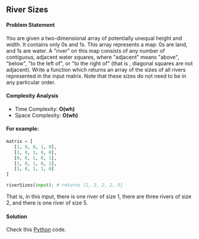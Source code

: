 ## River Sizes

#### Problem Statement


You are given a two-dimensional array of potentially unequal height and
width. It contains only 0s and 1s. This array represents a map: 0s are land,
and 1s are water. A "river" on this map consists of any number of contiguous,
adjacent water squares, where "adjacent" means "above", "below", "to the
left of", or "to the right of" (that is , diagonal squares are not adjacent).
Write a function which returns an array of the sizes of all rivers
represented in the input matrix. Note that these sizes do not need to be in
any particular order.


#### Complexity Analysis

- Time Complexity: **O(wh)**
- Space Complexity: **O(wh)**


#### For example:

```python
matrix = [
   [1, 0, 0, 1, 0],
   [1, 0, 1, 0, 0],
   [0, 0, 1, 0, 1],
   [1, 0, 1, 0, 1],
   [1, 0, 1, 1, 0]
]

riverSizes(input); # returns [1, 2, 2, 2, 5]
```

That is, in this input, there is one river of size 1, there are three rivers
of size 2, and there is one river of size 5.



#### Solution

Check this [Python](../medium/river_sizes.py) code.

